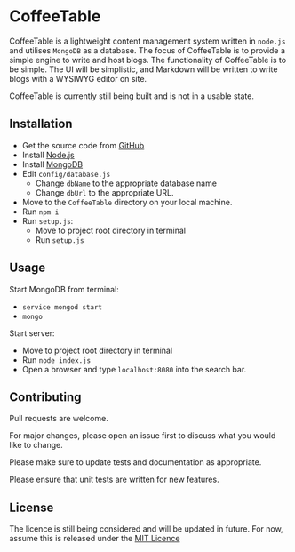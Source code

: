 # CoffeeTable

CoffeeTable is a lightweight content management system written in `node.js` and utilises `MongoDB` as a database. The focus of CoffeeTable is to provide a simple engine to write and host blogs. The functionality of CoffeeTable is to be simple. The UI will be simplistic, and Markdown will be written to write blogs with a WYSIWYG editor on site. 


CoffeeTable is currently still being built and is not in a usable state.

## Installation

* Get the source code from [GitHub](https://github.com/JRIngram/CoffeeTable)
* Install [Node.js](https://nodejs.org/en/)
* Install [MongoDB](https://www.mongodb.com/)
* Edit `config/database.js`
    * Change `dbName` to the appropriate database name
    * Change `dbUrl` to the appropriate URL.
* Move to the `CoffeeTable` directory on your local machine.
* Run `npm i`
* Run `setup.js`:
    * Move to project root directory in terminal
    * Run `setup.js`

## Usage
Start MongoDB from terminal:
* `service mongod start`
* `mongo`

Start server:
* Move to project root directory in terminal
* Run `node index.js`
* Open a browser and type `localhost:8080` into the search bar.

## Contributing
Pull requests are welcome.

For major changes, please open an issue first to discuss what you would like to change.

Please make sure to update tests and documentation as appropriate.

Please ensure that unit tests are written for new features. 

## License
The licence is still being considered and will be updated in future. For now, assume this is released under the [MIT Licence](https://choosealicense.com/licenses/mit/)